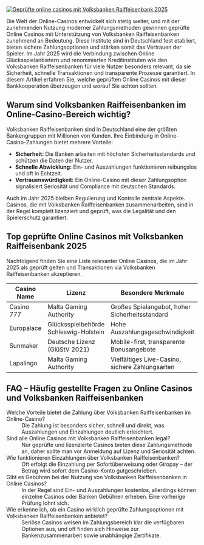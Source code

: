 [![Geprüfte online casinos mit Volksbanken Raiffeisenbank 2025](https://123-caf.pages.dev/gitsignup.png)](https://vrmoo.ru/Bt82HjjY)

<p>Die Welt der Online-Casinos entwickelt sich stetig weiter, und mit der zunehmenden Nutzung moderner Zahlungsmethoden gewinnen geprüfte Online Casinos mit Unterstützung von Volksbanken Raiffeisenbanken zunehmend an Bedeutung. Diese Institute sind in Deutschland fest etabliert, bieten sichere Zahlungsoptionen und stärken somit das Vertrauen der Spieler. Im Jahr 2025 wird die Verbindung zwischen Online Glücksspielanbietern und renommierten Kreditinstituten wie den Volksbanken Raiffeisenbanken für viele Nutzer besonders relevant, da sie Sicherheit, schnelle Transaktionen und transparente Prozesse garantiert. In diesem Artikel erfahren Sie, welche geprüften Online Casinos mit dieser Bankkooperation überzeugen und worauf Sie achten sollten.</p>  <h2>Warum sind Volksbanken Raiffeisenbanken im Online-Casino-Bereich wichtig?</h2> <p>Volksbanken Raiffeisenbanken sind in Deutschland eine der größten Bankengruppen mit Millionen von Kunden. Ihre Einbindung in Online-Casino-Zahlungen bietet mehrere Vorteile:</p> <ul>   <li><strong>Sicherheit:</strong> Die Banken arbeiten mit höchsten Sicherheitsstandards und schützen die Daten der Nutzer.</li>   <li><strong>Schnelle Abwicklung:</strong> Ein- und Auszahlungen funktionieren reibungslos und oft in Echtzeit.</li>   <li><strong>Vertrauenswürdigkeit:</strong> Ein Online-Casino mit dieser Zahlungsoption signalisiert Seriosität und Compliance mit deutschen Standards.</li> </ul> <p>Auch im Jahr 2025 bleiben Regulierung und Kontrolle zentrale Aspekte. Casinos, die mit Volksbanken Raiffeisenbanken zusammenarbeiten, sind in der Regel komplett lizenziert und geprüft, was die Legalität und den Spielerschutz garantiert.</p>  <h2>Top geprüfte Online Casinos mit Volksbanken Raiffeisenbank 2025</h2> <p>Nachfolgend finden Sie eine Liste relevanter Online Casinos, die im Jahr 2025 als geprüft gelten und Transaktionen via Volksbanken Raiffeisenbanken akzeptieren.</p>  <table>   <thead>     <tr>       <th>Casino Name</th>       <th>Lizenz</th>       <th>Besondere Merkmale</th>       <th>Zahlungsoptionen mit Volksbanken</th>     </tr>   </thead>   <tbody>     <tr>       <td>Casino 777</td>       <td>Malta Gaming Authority</td>       <td>Großes Spielangebot, hoher Sicherheitsstandard</td>       <td>Direktüberweisung, Sofortüberweisung</td>     </tr>     <tr>       <td>Europalace</td>       <td>Glücksspielbehörde Schleswig-Holstein</td>       <td>Hohe Auszahlungsgeschwindigkeit</td>       <td>Banktransfer, Giropay</td>     </tr>     <tr>       <td>Sunmaker</td>       <td>Deutsche Lizenz (GlüStV 2021)</td>       <td>Mobile-first, transparente Bonusangebote</td>       <td>Sofort, Direktüberweisung</td>     </tr>     <tr>       <td>Lapalingo</td>       <td>Malta Gaming Authority</td>       <td>Vielfältiges Live-Casino, sichere Zahlungsarten</td>       <td>Onlinebanking, Giropay</td>     </tr>   </tbody> </table>  <h2>FAQ – Häufig gestellte Fragen zu Online Casinos und Volksbanken Raiffeisenbanken</h2> <dl>   <dt>Welche Vorteile bietet die Zahlung über Volksbanken Raiffeisenbanken im Online-Casino?</dt>   <dd>Die Zahlung ist besonders sicher, schnell und direkt, was Auszahlungen und Einzahlungen deutlich erleichtert.</dd>    <dt>Sind alle Online Casinos mit Volksbanken Raiffeisenbanken legal?</dt>   <dd>Nur geprüfte und lizenzierte Casinos bieten diese Zahlungsmethode an, daher sollte man vor Anmeldung auf Lizenz und Seriosität achten.</dd>    <dt>Wie funktionieren Einzahlungen über Volksbanken Raiffeisenbanken?</dt>   <dd>Oft erfolgt die Einzahlung per Sofortüberweisung oder Giropay – der Betrag wird sofort dem Casino-Konto gutgeschrieben.</dd>    <dt>Gibt es Gebühren bei der Nutzung von Volksbanken Raiffeisenbanken in Online Casinos?</dt>   <dd>In der Regel sind Ein- und Auszahlungen kostenlos, allerdings können einzelne Casinos oder Banken Gebühren erheben. Eine vorherige Prüfung lohnt sich.</dd>    <dt>Wie erkenne ich, ob ein Casino wirklich geprüfte Zahlungsoptionen mit Volksbanken Raiffeisenbanken anbietet?</dt>   <dd>Seriöse Casinos weisen im Zahlungsbereich klar die verfügbaren Optionen aus, und oft finden sich Hinweise zur Bankenzusammenarbeit sowie unabhängige Zertifikate.</dd> </dl>